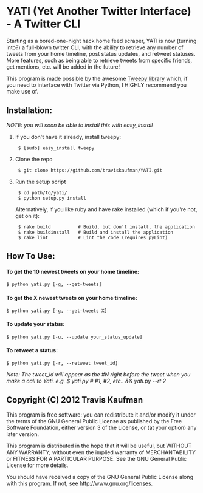 YATI (Yet Another Twitter Interface) - A Twitter CLI
=====================================================
Starting as a bored-one-night hack home feed scraper, YATI is now (turning into?) a full-blown twitter CLI, with the ability to retrieve any number of tweets from your home timeline, post status updates, and retweet statuses.
More features, such as being able to retrieve tweets from specific friends, get mentions, etc. will be added in the future!


This program is made possible by the awesome [Tweepy library](https://github.com/tweepy/tweepy) which, if you need to interface with Twitter via Python, I HIGHLY recommend you make use of.

Installation:
-------------
*NOTE: you will soon be able to install this with easy_install*

1. If you don't have it already, install tweepy:

        $ [sudo] easy_install tweepy


2. Clone the repo    

        $ git clone https://github.com/traviskaufman/YATI.git


3. Run the setup script

        $ cd path/to/yati/
        $ python setup.py install
        
   Alternatively, if you like ruby and have rake installed (which if you're not, get on it):
   
        $ rake build          # Build, but don't install, the application
        $ rake buildinstall   # Build and install the application
        $ rake lint           # Lint the code (requires pyLint) 

How To Use:
------------
#### To get the 10 newest tweets on your home timeline: 
    $ python yati.py [-g, --get-tweets]
#### To get the X newest tweets on your home timeline:
    $ python yati.py [-g, --get-tweets X]
#### To update your status: 
    $ python yati.py [-u, --update your_status_update]
#### To retweet a status: 
    $ python yati.py [-r, --retweet tweet_id]
  *Note: The tweet_id will appear as the #N right before the tweet when you make a call to Yati. 
  e.g. $ yati.py # #1, #2, etc.. && yati.py --rt 2*

Copyright (C) 2012 Travis Kaufman
----------------------------------
This program is free software: you can redistribute it and/or modify
it under the terms of the GNU General Public License as published by
the Free Software Foundation, either version 3 of the License, or
(at your option) any later version.

This program is distributed in the hope that it will be useful,
but WITHOUT ANY WARRANTY; without even the implied warranty of
MERCHANTABILITY or FITNESS FOR A PARTICULAR PURPOSE.  See the
GNU General Public License for more details.

You should have received a copy of the GNU General Public License
along with this program.  If not, see http://www.gnu.org/licenses.
